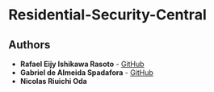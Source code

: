 # Residential-Security-Central

## Authors
* **Rafael Eijy Ishikawa Rasoto** - [GitHub](https://github.com/IshikawaRasoto)
* **Gabriel de Almeida Spadafora** - [GitHub](https://github.com/GabrielSpdf)
* **Nicolas Riuichi Oda**
